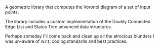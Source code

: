 A geometric library that computes the Voronoi diagram of a set of input points.

The library includes a custom implementation of the Doubly Connected Edge List and Status Tree advanced data structures.

Perhaps someday I'll come back and clean up all the atrocious blunders I was un-aware of w.r.t. coding standards and best practices.